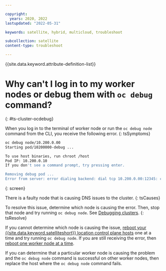 ```yaml
---

copyright:
  years: 2020, 2022
lastupdated: "2022-05-31"

keywords: satellite, hybrid, multicloud, troubleshoot

subcollection: satellite
content-type: troubleshoot

---
```


{{site.data.keyword.attribute-definition-list}}

# Why can't I log in to my worker nodes or debug them with `oc debug` command?
{: #ts-cluster-ocdebug}

When you log in to the terminal of worker node or run the `oc debug node` command from the CLI, you receive the following error.
{: tsSymptoms}


```sh
oc debug node/10.200.0.00
Starting pod/10200000-debug ...

To use host binaries, run chroot /host
Pod IP: 10.200.0.10
If you don't see a command prompt, try pressing enter.

Removing debug pod ...
Error from server: error dialing backend: dial tcp 10.200.0.00:12345: connect: connection timed out
```
{: screen}

There is a faulty node that is causing DNS issues to the cluster. 
{: tsCauses}

To resolve this issue, determine which node is causing the error. Then, stop that node and try running `oc debug node`. See [Debugging clusters](/docs/satellite?topic=satellite-ts-clusters-debug).
{: tsResolve}

If you cannot determine which node is causing the issue, [reboot your {{site.data.keyword.satelliteshort}} location control plane hosts](/docs/satellite?topic=satellite-host-update-location) one at a time and try running `oc debug node`. If you are still receiving the error, then [reboot one worker node at a time](/docs/satellite?topic=satellite-host-update-workers).

If you can determine that a particular worker node is causing the problem and the `oc debug node` command is successful on other worker nodes, then replace the host where the `oc debug node` command fails.

